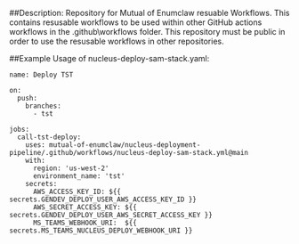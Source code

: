##Description:
Repository for Mutual of Enumclaw resuable Workflows.
This contains resusable workflows to be used within other GitHub actions workflows in the .github\workflows folder.
This repository must be public in order to use the resusable workflows in other repositories.

##Example Usage of nucleus-deploy-sam-stack.yaml:
```
name: Deploy TST

on:
  push:  
    branches:
      - tst

jobs:
  call-tst-deploy:
    uses: mutual-of-enumclaw/nucleus-deployment-pipeline/.github/workflows/nucleus-deploy-sam-stack.yml@main
    with:
      region: 'us-west-2'
      environment_name: 'tst'
    secrets:
      AWS_ACCESS_KEY_ID: ${{ secrets.GENDEV_DEPLOY_USER_AWS_ACCESS_KEY_ID }}
      AWS_SECRET_ACCESS_KEY: ${{ secrets.GENDEV_DEPLOY_USER_AWS_SECRET_ACCESS_KEY }}
      MS_TEAMS_WEBHOOK_URI:  ${{ secrets.MS_TEAMS_NUCLEUS_DEPLOY_WEBHOOK_URI }}
```